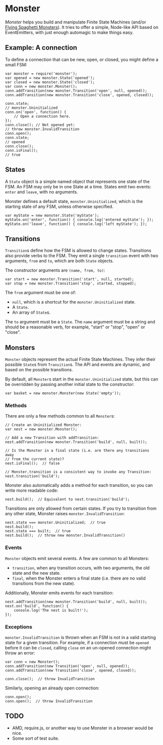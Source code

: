 # Monster

*Monster* helps you build and manipulate Finite State Machines (and/or [Flying
Spaghetti Monsters](http://www.venganza.org/)). It tries to offer a simple,
Node-like API based on EventEmitters, with just enough automagic to make things
easy.


## Example: A connection

To define a connection that can be new, open, or closed, you might define a
small FSM:

    var monster = require('monster');
    var opened = new monster.State('opened');
    var closed = new monster.State('closed');
    var conn = new monster.Monster();
    conn.addTransition(new monster.Transition('open', null, opened));
    conn.addTransition(new monster.Transition('close', opened, closed));

    conn.state;
    // monster.Uninitialized
    conn.on('open', function() {
        // Open a connection here.
    });
    conn.close(); // Not opened yet:
    // throw monster.InvalidTransition
    conn.open();
    conn.state;
    // opened
    conn.close();
    conn.isFinal();
    // true


## States

A `State` object is a simple named object that represents one state of the FSM.
An FSM may only be in one State at a time. States emit two events: `enter` and
`leave`, with no arguments.

Monster defines a default state, `monster.Uninitialized`, which is the starting
state of any FSM, unless otherwise specified.

    var myState = new monster.State('myState');
    myState.on('enter', function() { console.log('entered myState'); });
    myState.on('leave', function() { console.log('left myState'); });


## Transitions

`Transition`s define how the FSM is allowed to change states. Transitions also
provide verbs to the FSM. They emit a single `transition` event with two
arguments, `from` and `to`, which are both `State` objects.

The constructor arguments are `(name, from, to)`:

    var start = new monster.Transition('start', null, started);
    var stop = new monster.Transition('stop', started, stopped);

The `from` argument must be one of:

* `null`, which is a shortcut for the `monster.Uninitialized` state.
* A `State`.
* An array of `State`s.

The `to` argument must be a `State`. The `name` argument must be a string and
should be a reasonable verb, for example, "start" or "stop", "open" or "close".


## Monsters

`Monster` objects represent the actual Finite State Machines. They infer their
possible `State`s from `Transition`s. The API and events are dynamic, and based
on the possible transitions.

By default, all `Monster`s start in the `monster.Uninitialized` state, but this
can be overridden by passing another initial state to the constructor:

    var basket = new monster.Monster(new State('empty'));


### Methods

There are only a few methods common to all `Monster`s:

    // Create an Uninitialized Monster:
    var nest = new monster.Monster();

    // Add a new Transition with addTransition:
    nest.addTransition(new monster.Transition('build', null, built));

    // Is the Monster in a final state (i.e. are there any transitions away
    // from the current state)?
    nest.isFinal();  // false

    // Monster.transition is a consistent way to invoke any Transition:
    nest.transition('build');

Monster also automatically adds a method for each transition, so you can write
more readable code:

    nest.build();  // Equivalent to nest.transition('build');

Transitions are only allowed from certain states. If you try to transition from
any other state, Monster raises `monster.InvalidTransition`:

    nest.state === monster.Uninitialized;  // true
    nest.build();
    nest.state === built;  // true
    nest.build();  // throw new monster.InvalidTransition()


### Events

`Monster` objects emit several events. A few are common to all Monsters:

* `transition`, when any transition occurs, with two arguments, the old state
  and the new state.
* `final`, when the Monster enters a final state (i.e. there are no valid
  transitions from the new state).

Additionally, Monster emits events for each transition:

    nest.addTransition(new monster.Transition('build', null, built));
    nest.on('build', function() {
        console.log('The nest is built!');
    });


### Exceptions

`monster.InvalidTransition` is thrown when an FSM is not in a valid starting
state for a given transition. For example, if a connection must be `opened`
before it can be `closed`, calling `close` on an un-opened connection might
throw an error:

    var conn = new Monster();
    conn.addTransition(new Transition('open', null, opened));
    conn.addTransition(new Transition('close', opened, closed));

    conn.close();  // throw InvalidTransition

Similarly, opening an already open connection:

    conn.open();
    conn.open();  // throw InvalidTransition


## TODO

* AMD, require.js, or another way to use Monster in a browser would be nice.
* Some sort of test suite.
